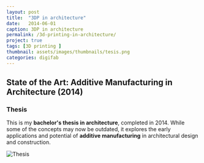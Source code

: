 ```yaml
---
layout: post
title:  "3DP in architecture"
date:   2014-06-01
caption: 3DP in architecture
permalink: /3d-printing-in-architecture/
project: true
tags: [3D printing ]
thumbnail: assets/images/thumbnails/tesis.png
categories: digifab
---
```

## State of the Art: Additive Manufacturing in Architecture (2014)

### Thesis

This is my **bachelor's thesis in architecture**, completed in 2014. While some of the concepts may now be outdated, it explores the early applications and potential of **additive manufacturing** in architectural design and construction.

![Thesis](/assets/images/tesis.png)


